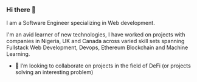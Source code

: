 ### Hi there 👋

I am a Software Engineer specializing in Web development.

I'm an avid learner of new technologies, I have worked on projects with companies in Nigeria, UK and Canada across varied skill sets spanning Fullstack Web Development, Devops, Ethereum Blockchain and Machine Learning.

- 👯 I’m looking to collaborate on projects in the field of DeFi (or projects solving an interesting problem)
<!--
**dumebi/dumebi** is a ✨ _special_ ✨ repository because its `README.md` (this file) appears on your GitHub profile.

Here are some ideas to get you started:

- 🔭 I’m currently working on ...
- 🌱 I’m currently learning ...
- 👯 I’m looking to collaborate on ...
- 🤔 I’m looking for help with ...
- 💬 Ask me about ...
- 📫 How to reach me: ...
- 😄 Pronouns: ...
- ⚡ Fun fact: ...
-->

